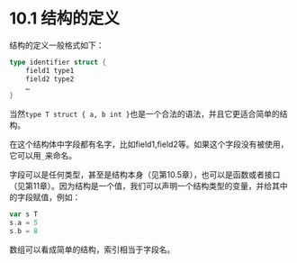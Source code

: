 # 10.1 结构的定义

结构的定义一般格式如下：

```go
type identifier struct {
    field1 type1
    field2 type2
    …
}
```

当然`type T struct { a, b int }`也是一个合法的语法，并且它更适合简单的结构。

在这个结构体中字段都有名字，比如field1,field2等。如果这个字段没有被使用，它可以用`_`来命名。

字段可以是任何类型，甚至是结构本身（见第10.5章），也可以是函数或者接口（见第11章）。因为结构是一个值，我们可以声明一个结构类型的变量，并给其中的字段赋值，例如：

```go    
var s T
s.a = 5
s.b = 8
```

数组可以看成简单的结构，索引相当于字段名。
